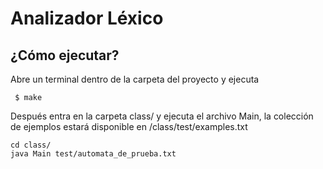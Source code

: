 # Analizador Léxico

## ¿Cómo ejecutar?

Abre un terminal dentro de la carpeta del proyecto y ejecuta

```
 $ make
```

Después entra en la carpeta class/ y ejecuta el archivo Main, la colección de ejemplos estará disponible en /class/test/examples.txt

```
cd class/
java Main test/automata_de_prueba.txt
```

